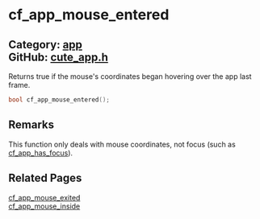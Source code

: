 [](../header.md ':include')

# cf_app_mouse_entered

Category: [app](/api_reference?id=app)  
GitHub: [cute_app.h](https://github.com/RandyGaul/cute_framework/blob/master/include/cute_app.h)  
---

Returns true if the mouse's coordinates began hovering over the app last frame.

```cpp
bool cf_app_mouse_entered();
```

## Remarks

This function only deals with mouse coordinates, not focus (such as [cf_app_has_focus](/app/cf_app_has_focus.md)).

## Related Pages

[cf_app_mouse_exited](/app/cf_app_mouse_exited.md)  
[cf_app_mouse_inside](/app/cf_app_mouse_inside.md)  
